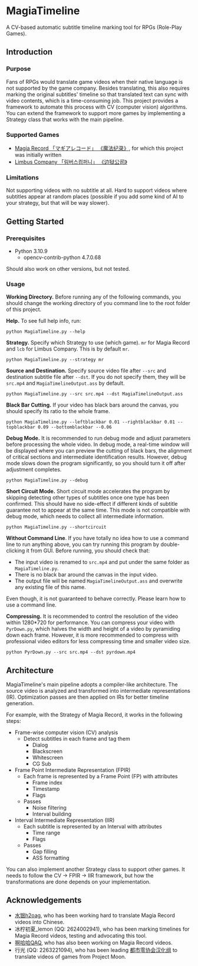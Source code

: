 # MagiaTimeline

A CV-based automatic subtitle timeline marking tool for RPGs (Role-Play Games). 

## Introduction

### Purpose

Fans of RPGs would translate game videos when their native language is not supported by the game company. Besides translating, this also requires marking the original subtitles' timeline so that translated text can sync with video contents, which is a time-consuming job. This project provides a framework to automate this process with CV (computer vision) algorithms. You can extend the framework to support more games by implementing a Strategy class that works with the main pipeline. 

### Supported Games

- [Magia Record 「マギアレコード」 《魔法纪录》](https://magireco.com/), for which this project was initially written
- [Limbus Company 「림버스컴퍼니」 《边狱公司》](https://limbuscompany.com/)

### Limitations

Not supporting videos with no subtitle at all. Hard to support videos where subtitles appear at random places (possible if you add some kind of AI to your strategy, but that will be way slower). 

## Getting Started

### Prerequisites

- Python 3.10.9
    - opencv-contrib-python 4.7.0.68

Should also work on other versions, but not tested. 

### Usage

**Working Directory.** Before running any of the following commands, you should change the working directory of you command line to the root folder of this project. 

**Help.** To see full help info, run:

```
python MagiaTimeline.py --help
```

**Strategy.** Specify which Strategy to use (which game). `mr` for Magia Record and `lcb` for Limbus Company. This is by default `mr`. 

```
python MagiaTimeline.py --strategy mr
```

**Source and Destination.** Specify source video file after `--src` and destination subtitle file after `--dst`. If you do not specify them, they will be `src.mp4` and `MagiaTimelineOutput.ass` by default. 

```
python MagiaTimeline.py --src src.mp4 --dst MagiaTimelineOutput.ass
```

**Black Bar Cutting.** If your video has black bars around the canvas, you should specify its ratio to the whole frame. 

```
python MagiaTimeline.py --leftblackbar 0.01 --rightblackbar 0.01 --topblackbar 0.09 --bottomblackbar --0.06
```

**Debug Mode.** It is recommended to run debug mode and adjust parameters before processing the whole video. In debug mode, a real-time window will be displayed where you can preview the cutting of black bars, the alignment of critical sections and intermediate identification results. However, debug mode slows down the program significantly, so you should turn it off after adjustment completes. 

```
python MagiaTimeline.py --debug
```

**Short Circuit Mode.** Short circuit mode accelerates the program by skipping detecting other types of subtitles once one type has been confirmed. This should have no side-effect if different kinds of subtitle guarantee not to appear at the same time. This mode is not compatible with debug mode, which needs to collect all intermediate information. 

```
python MagiaTimeline.py --shortcircuit
```

**Without Command Line**. If you have totally no idea how to use a command line to run anything above, you can try running this program by double-clicking it from GUI. Before running, you should check that:

- The input video is renamed to `src.mp4` and put under the same folder as `MagiaTimeline.py`. 
- There is no black bar around the canvas in the input video. 
- The output file will be named `MagiaTimelineOutput.ass` and overwrite any existing file of this name. 

Even though, it is not guaranteed to behave correctly. Please learn how to use a command line. 

**Compressing.** It is recommended to control the resolution of the video within 1280\*720 for performance. You can compress your video with `PyrDown.py`, which halves the width and height of a video by pyramiding down each frame. However, it is more recommended to compress with professional video editors for less compressing time and smaller video size. 

```
python PyrDown.py --src src.mp4 --dst pyrdown.mp4
```

## Architecture

MagiaTimeline's main pipeline adopts a compiler-like architecture. The source video is analyzed and transformed into intermediate representations (IR). Optimization passes are then applied on IRs for better timeline generation. 

For example, with the Strategy of Magia Record, it works in the following steps: 

- Frame-wise computer vision (CV) analysis
    - Detect subtitles in each frame and tag them
        - Dialog
        - Blackscreen
        - Whitescreen
        - CG Sub
- Frame Point Intermediate Representation (FPIR)
    - Each frame is represented by a Frame Point (FP) with attributes
        - Frame index
        - Timestamp
        - Flags
    - Passes
        - Noise filtering
        - Interval building
- Interval Intermediate Representation (IIR)
    - Each subtitle is represented by an Interval with attributes
        - Time range
        - Flags
    - Passes
        - Gap filling
        - ASS formatting

You can also implement another Strategy class to support other games. It needs to follow the CV -> FPIR -> IIR framework, but how the transformations are done depends on your implementation. 

## Acknowledgements

- [水银h2oag](https://space.bilibili.com/246606859), who has been working hard to translate Magia Record videos into Chinese. 
- 冰柠初夏_lemon (QQ: 2624002941), who has been marking timelines for Magia Record videos, testing and advocating this tool. 
- [啊哈哈QAQ](https://space.bilibili.com/2141525), who has also been working on Magia Record videos. 
- 行光 (QQ: 2263221094), who has been leading [都市零协会汉化组](https://space.bilibili.com/1247764479) to translate videos of games from Project Moon. 
